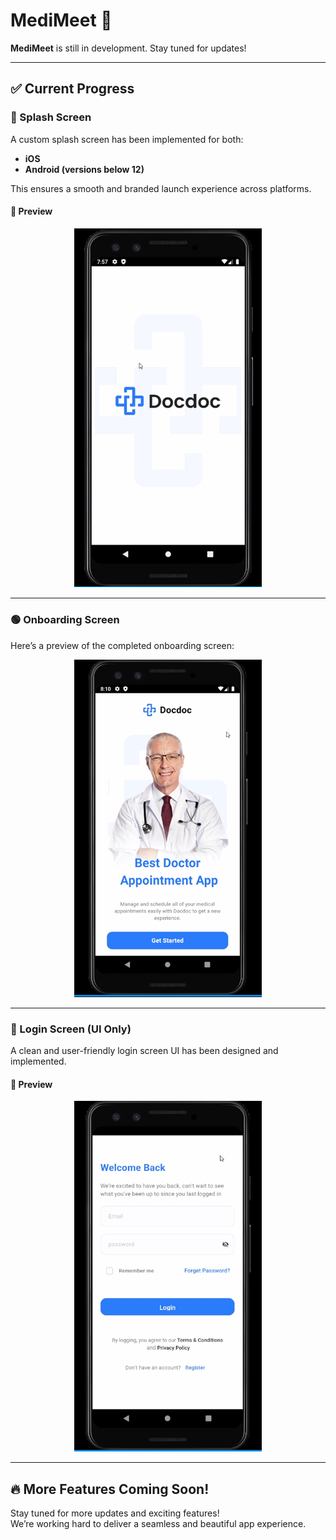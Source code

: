 # MediMeet 🏥

**MediMeet** is still in development. Stay tuned for updates!  

---

## ✅ Current Progress

### 🚀 Splash Screen  
A custom splash screen has been implemented for both:

- **iOS**
- **Android (versions below 12)**

This ensures a smooth and branded launch experience across platforms.

#### 📱 Preview

<p align="center">
  <img src="assets/README assets/splash_screen_(-12).PNG" alt="Splash Screen" width="300">
</p>

---

### 🟢 Onboarding Screen  
Here’s a preview of the completed onboarding screen:

<p align="center">
  <img src="assets/README assets/onboard.png" alt="Onboarding Screen" width="300">
</p>

---
### 🔐 Login Screen (UI Only)  
A clean and user-friendly login screen UI has been designed and implemented.

#### 👀 Preview

<p align="center">
  <img src="assets/README assets/login_screen.PNG" alt="Login Screen" width="300">
</p>

---

## 🔥 More Features Coming Soon!
Stay tuned for more updates and exciting features!  
We’re working hard to deliver a seamless and beautiful app experience.


